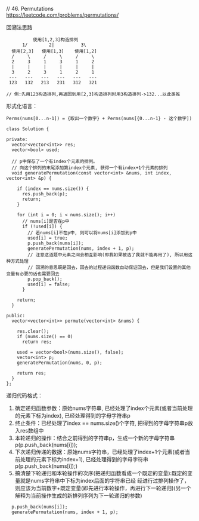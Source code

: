// 46. Permutations  
https://leetcode.com/problems/permutations/  

回溯法思路
```
          使用[1,2,3]构造排列
      1/        2|          3\
  使用[2,3]   使用[1,3]    使用[1,2]
  /     \     /     \     /     \
  2     3     1     3     1     2 
  |     |     |     |     |     |
  3     2     3     1     2     1
 ---   ---   ---   ---   ---   ---
 123   132   213   231   312   321

// 例:先用123构造排列,再返回到用[2,3]构造排列时用3构造排列->132...以此类推
```
形式化语言：
```
Perms(nums[0...n-1]) = {取出一个数字} + Perms(nums[{0...n-1} - 这个数字])
```
```
class Solution {

private:
  vector<vector<int>> res;
  vector<bool> used;

  // p中保存了一个有index个元素的排列。
  // 向这个排列的末尾添加第index个元素, 获得一个有index+1个元素的排列
  void generatePermutation(const vector<int> &nums, int index, vector<int> &p) {

    if (index == nums.size()) {
      res.push_back(p);
      return;
    }

    for (int i = 0; i < nums.size(); i++)
      // nums[i]是否在p中
      if (!used[i]) {
        // 若nums[i]不在p中, 则可以将nums[i]添加到p中
        used[i] = true;
        p.push_back(nums[i]);
        generatePermutation(nums, index + 1, p);
        // 注意这道题中元素之间会相互影响(即我如果被选了我就不能再用了), 所以用这种方式处理
        // 回溯的意思既是回去，回去的过程递归函数自动保证回去，但是我们设置的其他变量有必要的话也需要回去
        p.pop_back();
        used[i] = false;
      }

    return;
  }

public:
  vector<vector<int>> permute(vector<int> &nums) {

    res.clear();
    if (nums.size() == 0)
      return res;

    used = vector<bool>(nums.size(), false);
    vector<int> p;
    generatePermutation(nums, 0, p);

    return res;
  }
};
```

递归代码格式：
1. 确定递归函数参数：原始nums字符串, 已经处理了index个元素(或者当前处理的元素下标为index), 已经处理得到的字母字符串p
2. 终止条件：已经处理了index == nums.size()个字符, 把得到的字母字符串p放入res数组中
3. 本轮递归的操作：结合之前得到的字符串p，生成一个新的字母字符串p(p.push_back(nums[i]));
4. 下次递归传递的数据：原始nums字符串，已经处理了index+1个元素(或者当前处理的元素下标为index+1), 
  已经处理得到的字母字符串p(p.push_back(nums[i]);)
5. 搞清楚下轮递归和本轮操作的次序(把递归函数看成一个既定的变量):既定的变量就是nums字符串中下标为index后面的字符串已经
  经进行过排列操作了，则应该为当前数字+既定变量(即先进行本轮操作，再进行下一轮递归)(另一个解释为当前操作生成的新排列序列为下一轮递归的参数)
  ```
    p.push_back(nums[i]);
    generatePermutation(nums, index + 1, p);
  ```